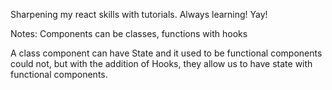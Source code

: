 Sharpening my react skills with tutorials. Always learning! Yay!


Notes: 
Components can be classes, functions with hooks

A class component can have State and it used to be functional components could not, but with the addition of Hooks, they allow us to have state with functional components.